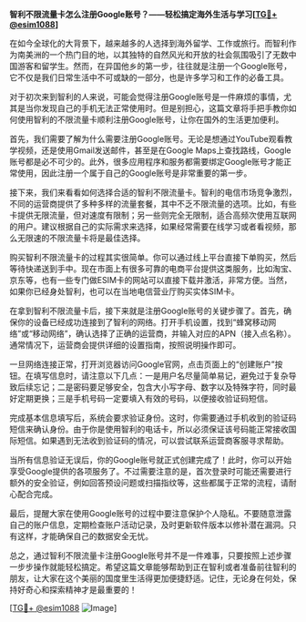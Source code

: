 **智利不限流量卡怎么注册Google账号？——轻松搞定海外生活与学习[[TG💪+ @esim1088](https://t.me/s/esim1088)]**

在如今全球化的大背景下，越来越多的人选择到海外留学、工作或旅行。而智利作为南美洲的一个热门目的地，以其独特的自然风光和开放的社会氛围吸引了无数中国游客和留学生。然而，在异国他乡的第一步，往往就是注册一个Google账号，它不仅是我们日常生活中不可或缺的一部分，也是许多学习和工作的必备工具。

对于初次来到智利的人来说，可能会觉得注册Google账号是一件麻烦的事情，尤其是当你发现自己的手机无法正常使用时。但是别担心，这篇文章将手把手教你如何使用智利的不限流量卡顺利注册Google账号，让你在国外的生活更加便利。

首先，我们需要了解为什么需要注册Google账号。无论是想通过YouTube观看教学视频，还是使用Gmail发送邮件，甚至是在Google Maps上查找路线，Google账号都是必不可少的。此外，很多应用程序和服务都需要绑定Google账号才能正常使用，因此注册一个属于自己的Google账号是非常重要的第一步。

接下来，我们来看看如何选择合适的智利不限流量卡。智利的电信市场竞争激烈，不同的运营商提供了多种多样的流量套餐，其中不乏不限流量的选项。比如，有些卡提供无限流量，但对速度有限制；另一些则完全无限制，适合高频次使用互联网的用户。建议根据自己的实际需求来选择，如果经常需要在线学习或者看视频，那么无限速的不限流量卡将是最佳选择。

购买智利不限流量卡的过程其实很简单。你可以通过线上平台直接下单购买，然后等待快递送到手中。现在市面上有很多可靠的电商平台提供这类服务，比如淘宝、京东等，也有一些专门做ESIM卡的网站可以直接下载并激活，非常方便。当然，如果你已经身处智利，也可以在当地电信营业厅购买实体SIM卡。

在拿到智利不限流量卡后，接下来就是注册Google账号的关键步骤了。首先，确保你的设备已经成功连接到了智利的网络。打开手机设置，找到“蜂窝移动网络”或“移动网络”，确认选择了正确的运营商，并输入对应的APN（接入点名称）。通常情况下，运营商会提供详细的设置指南，按照说明操作即可。

一旦网络连接正常，打开浏览器访问Google官网，点击页面上的“创建账户”按钮。在填写信息时，请注意以下几点：一是用户名尽量简单易记，避免过于复杂导致后续忘记；二是密码要足够安全，包含大小写字母、数字以及特殊字符，同时最好定期更换；三是手机号码一定要填入有效的号码，以便接收验证码短信。

完成基本信息填写后，系统会要求验证身份。这时，你需要通过手机收到的验证码短信来确认身份。由于你是使用智利的电话卡，所以必须保证该号码能正常接收国际短信。如果遇到无法收到验证码的情况，可以尝试联系运营商客服寻求帮助。

当所有信息验证无误后，你的Google账号就正式创建完成了！此时，你可以开始享受Google提供的各项服务了。不过需要注意的是，首次登录时可能还需要进行额外的安全验证，例如回答预设问题或扫描指纹等，这些都属于正常的流程，请耐心配合完成。

最后，提醒大家在使用Google账号的过程中要注意保护个人隐私。不要随意泄露自己的账户信息，定期检查账户活动记录，及时更新软件版本以修补潜在漏洞。只有这样，才能确保自己的数据安全无忧。

总之，通过智利不限流量卡注册Google账号并不是一件难事，只要按照上述步骤一步步操作就能轻松搞定。希望这篇文章能够帮助到正在智利或者准备前往智利的朋友，让大家在这个美丽的国度里生活得更加便捷舒适。记住，无论身在何处，保持好奇心和探索精神才是最重要的！

[[TG💪+ @esim1088](https://t.me/s/esim1088) ![Image](https://i.postimg.cc/4NQfJmqS/Snipaste-2025-05-13-00-14-12.png)]